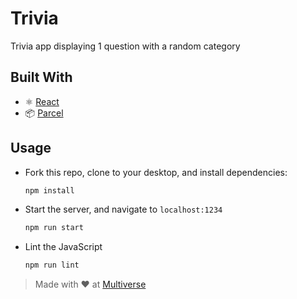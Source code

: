 # Trivia

Trivia app displaying 1 question with a random category

## Built With
- ⚛️ [React](https://reactjs.org/)
- 📦 [Parcel](https://parceljs.org/)

## Usage

- Fork this repo, clone to your desktop, and install dependencies:
  ```sh
  npm install
  ```
- Start the server, and navigate to `localhost:1234`
  ```sh
  npm run start
  ```
- Lint the JavaScript
  ```sh
  npm run lint
  ```

> Made with ♥️ at [Multiverse](https://www.multiverse.io/en-US)

